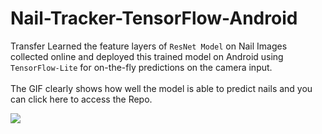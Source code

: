 # Nail-Tracker-TensorFlow-Android

Transfer Learned the feature layers of `ResNet Model` on Nail Images collected online and deployed this trained model on Android using `TensorFlow-Lite` for on-the-fly predictions on the camera input.
<br><br>
The GIF clearly shows how well the model is able to predict nails and you can click here to access the Repo.

![](https://github.com/DeathReaper0965/Nail-Tracker-TensorFlow-Android/blob/master/data/nail-tracker.gif)
